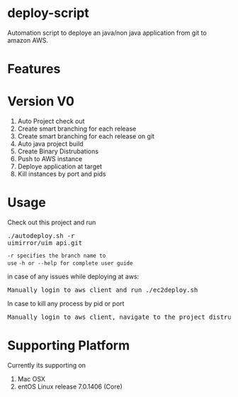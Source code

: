 # deploy-script

Automation script to deploye an java/non java application from git to amazon AWS.

# Features

# Version V0

<ol>
 <li>Auto Project check out</li>
 <li>Create smart branching for each release</li>
 <li>Create smart branching for each release on git</li>
 <li>Auto java project build</li>
 <li>Create Binary Distrubations</li>
 <li>Push to AWS instance</li>
 <li>Deploye application at target</li>
 <li>Kill instances by port and pids</li>
</ol>

# Usage

Check out this project and run <pre>./autodeploy.sh -r uimirror/uim_api.git</pre>
<code>-r specifies the branch name to use</code>
<code>-h or --help for complete user guide</code>

in case of any issues while deploying at aws:
<pre>Manually login to aws client and run ./ec2deploy.sh</pre>

In case to kill any process by pid or port
<pre>Manually login to aws client, navigate to the project distrubution/scripts and run ./stop.sh -p port_numers_comma_seperated -i pid_comma_seperated</pre>

# Supporting Platform

Currently its supporting on 
<ol>
 <li>Mac OSX</li>
 <li>entOS Linux release 7.0.1406 (Core) </li>
</ol>

